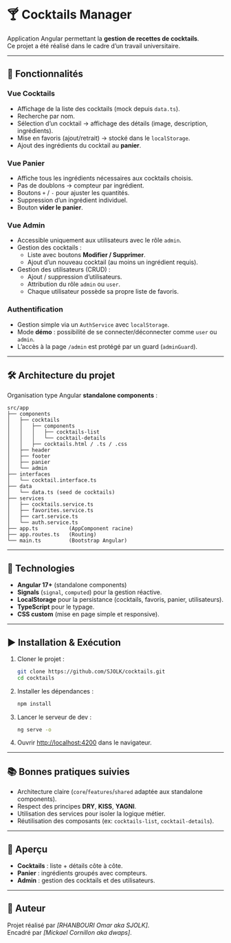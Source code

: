 # 🍸 Cocktails Manager

Application Angular permettant la **gestion de recettes de cocktails**.  
Ce projet a été réalisé dans le cadre d’un travail universitaire.

---

## 🚀 Fonctionnalités

### Vue **Cocktails**
- Affichage de la liste des cocktails (mock depuis `data.ts`).
- Recherche par nom.
- Sélection d’un cocktail → affichage des détails (image, description, ingrédients).
- Mise en favoris (ajout/retrait) → stocké dans le `localStorage`.
- Ajout des ingrédients du cocktail au **panier**.

### Vue **Panier**
- Affiche tous les ingrédients nécessaires aux cocktails choisis.
- Pas de doublons → compteur par ingrédient.
- Boutons `+` / `-` pour ajuster les quantités.
- Suppression d’un ingrédient individuel.
- Bouton **vider le panier**.

### Vue **Admin**
- Accessible uniquement aux utilisateurs avec le rôle `admin`.
- Gestion des cocktails :
  - Liste avec boutons **Modifier / Supprimer**.
  - Ajout d’un nouveau cocktail (au moins un ingrédient requis).
- Gestion des utilisateurs (CRUD) :
  - Ajout / suppression d’utilisateurs.
  - Attribution du rôle `admin` ou `user`.
  - Chaque utilisateur possède sa propre liste de favoris.

### Authentification
- Gestion simple via un `AuthService` avec `localStorage`.
- Mode **démo** : possibilité de se connecter/déconnecter comme `user` ou `admin`.
- L’accès à la page `/admin` est protégé par un guard (`adminGuard`).

---

## 🛠️ Architecture du projet

Organisation type Angular **standalone components** :

```
src/app
├── components
│   ├── cocktails
│   │   ├── components
│   │   │   ├── cocktails-list
│   │   │   └── cocktail-details
│   │   ├── cocktails.html / .ts / .css
│   ├── header
│   ├── footer
│   ├── panier
│   └── admin
├── interfaces
│   └── cocktail.interface.ts
├── data
│   └── data.ts (seed de cocktails)
├── services
│   ├── cocktails.service.ts
│   ├── favorites.service.ts
│   ├── cart.service.ts
│   └── auth.service.ts
├── app.ts          (AppComponent racine)
├── app.routes.ts   (Routing)
└── main.ts         (Bootstrap Angular)
```

---

## 🧩 Technologies

- **Angular 17+** (standalone components)
- **Signals** (`signal`, `computed`) pour la gestion réactive.
- **LocalStorage** pour la persistance (cocktails, favoris, panier, utilisateurs).
- **TypeScript** pour le typage.
- **CSS custom** (mise en page simple et responsive).

---

## ▶️ Installation & Exécution

1. Cloner le projet :
   ```bash
   git clone https://github.com/SJOLK/cocktails.git
   cd cocktails
   ```

2. Installer les dépendances :
   ```bash
   npm install
   ```

3. Lancer le serveur de dev :
   ```bash
   ng serve -o
   ```

4. Ouvrir [http://localhost:4200](http://localhost:4200) dans le navigateur.

---

## 📚 Bonnes pratiques suivies

- Architecture claire (`core`/`features`/`shared` adaptée aux standalone components).
- Respect des principes **DRY**, **KISS**, **YAGNI**.
- Utilisation des services pour isoler la logique métier.
- Réutilisation des composants (ex: `cocktails-list`, `cocktail-details`).

---

## 📸 Aperçu

- **Cocktails** : liste + détails côte à côte.  
- **Panier** : ingrédients groupés avec compteurs.  
- **Admin** : gestion des cocktails et des utilisateurs.

---

## 👤 Auteur

Projet réalisé par *[RHANBOURI Omar aka SJOLK]*.  
Encadré par *[Mickael Cornillon aka dwaps]*.
